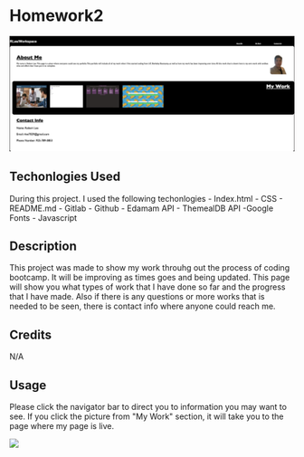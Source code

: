 # Homework2

![site](./assets/images/IMG9.jpeg)

## Techonlogies Used
During this project. I used the following techonlogies
    - Index.html
    - CSS
    - README.md
    - Gitlab
    - Github
    - Edamam API
    - ThemealDB API
    -Google Fonts
    - Javascript


## Description
This project was made to show my work throuhg out the process of coding bootcamp. It will be improving as times goes and being updated. This page will show you what types of work that I have done so far and the progress that I have made. Also if there is any questions or more works that is needed to be seen, there is contact info where anyone could reach me. 

## Credits
N/A

## Usage
Please click the navigator bar to direct you to information you may want to see. 
If you click the picture from "My Work" section, it will take you to the page where my page is live. 

![](.assets/css/images/IMG6.jpeg)